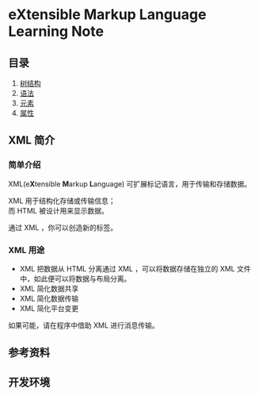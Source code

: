 # eXtensible Markup Language Learning Note

## 目录

1. [树结构](index/tree.md)
2. [语法](index/grammar.md)
3. [元素](index/element.md)
4. [属性](index/attribute.md)

## XML 简介

### 简单介绍

XML(e**X**tensible **M**arkup **L**anguage) 可扩展标记语言，用于传输和存储数据。

XML 用于结构化存储或传输信息；  
而 HTML 被设计用来显示数据。

通过 XML ，你可以创造新的标签。

### XML 用途

- XML 把数据从 HTML 分离通过 XML ，可以将数据存储在独立的 XML 文件中，如此便可以将数据与布局分离。
- XML 简化数据共享
- XML 简化数据传输
- XML 简化平台变更

如果可能，请在程序中借助 XML 进行消息传输。

## 参考资料

## 开发环境
